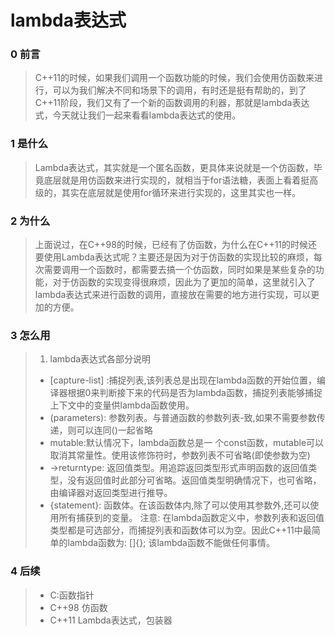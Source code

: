 # lambda表达式

### 0 前言

>C++11的时候，如果我们调用一个函数功能的时候，我们会使用仿函数来进行，可以为我们解决不同和场景下的调用，有时还是挺有帮助的，到了C++11阶段，我们又有了一个新的函数调用的利器，那就是lambda表达式，今天就让我们一起来看看lambda表达式的使用。

### 1 是什么

> Lambda表达式，其实就是一个匿名函数，更具体来说就是一个仿函数，毕竟底层就是用仿函数来进行实现的，就相当于for语法糖，表面上看着挺高级的，其实在底层就是使用for循环来进行实现的，这里其实也一样。

### 2 为什么

>上面说过，在C++98的时候，已经有了仿函数，为什么在C++11的时候还要使用Lambda表达式呢？主要还是因为对于仿函数的实现比较的麻烦，每次需要调用一个函数时，都需要去搞一个仿函数，同时如果是某些复杂的功能，对于仿函数的实现变得很麻烦，因此为了更加的简单，这里就引入了lambda表达式来进行函数的调用，直接放在需要的地方进行实现，可以更加的方便。
>
>

### 3 怎么用
> 1. lambda表达式各部分说明
>- [capture-list] :捕捉列表,该列表总是出现在lambda函数的开始位置，编译器根据0来判断接下来的代码是否为lambda函数，捕捉列表能够捕捉上下文中的变量供lambda函数使用。
>- (parameters): 参数列表。与普通函数的参数列表-致,如果不需要参数传递，则可以连同()一起省略
>- mutable:默认情况下，lambda函数总是一 个const函数，mutable可以取消其常量性。使用该修饰符时，参数列表不可省略(即使参数为空)
>- ->returntype: 返回值类型。用追踪返回类型形式声明函数的返回值类型，没有返回值时此部分可省略。返回值类型明确情况下，也可省略，由编译器对返回类型进行推导。
>- {statement}: 函数体。在该函数体内,除了可以使用其参数外,还可以使用所有捕获到的变量。
>注意:
>在lambda函数定义中，参数列表和返回值类型都是可选部分，而捕捉列表和函数体可以为空。因此C++11中最简单的lambda函数为: []{}; 该lambda函数不能做任何事情。

### 4 后续
> - C:函数指针
> - C++98 仿函数
> - C++11 Lambda表达式，包装器
